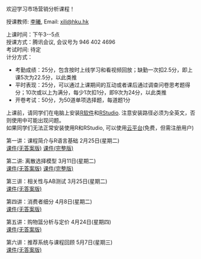 欢迎学习市场营销分析课程！      

授课教师: [李曦](https://www.fbe.hku.hk/people/xi-li/),  Email: xili@hku.hk        

上课时间：下午3--5点              
授课方式：腾讯会议, 会议号为 946 402 4696     
考试时间: 待定                      
计分方式：     
- 考勤成绩：25分，包含按时上线学习和看视频回放；缺勤一次扣2.5分，即上课5次为22.5分，以此类推           
- 平时表现：25分，可以通过上课期间的互动或者课后通过调查问卷思考题得分；10次或以上为满分，每少1次扣1分，即9次为24分，以此类推           
- 开卷考试：50分，为50道单项选择题，每道题1分           

上课前，请同学们在电脑上安装[R软件](https://cloud.r-project.org/)和[RStudio](https://posit.co/download/rstudio-desktop/#download). 注意安装路径必须为全英文，否则使用中可能出现问题。     
如果同学们无法正常安装使用R和RStudio, 可以使用[云平台](https://posit.cloud/)(免费，但需注册用户)         

第一讲：课程简介与R语言基础 2月25日(星期二)      
[课件(无答案版)](https://ximarketing.github.io/class/ConsumerAnalytics/1-pre.pdf) [课件(完整版)](https://ximarketing.github.io/class/ConsumerAnalytics/1.pdf)                  

第二讲: 离散选择模型 3月11日(星期二)        
[课件(无答案版)](https://ximarketing.github.io/class/ConsumerAnalytics/2-pre.pdf) [课件(完整版)](https://ximarketing.github.io/class/ConsumerAnalytics/2.pdf)               

第三讲：相关性与AB测试 3月25日(星期二)     
[课件(无答案版)](https://ximarketing.github.io/class/ConsumerAnalytics/3-pre.pdf)       

第四讲：消费者细分 4月8日(星期二)     
[课件(无答案版)](https://ximarketing.github.io/class/ConsumerAnalytics/4-pre.pdf)      

第五讲：购物篮分析与定价 4月24日(星期四)      
[课件(无答案版)](https://ximarketing.github.io/class/ConsumerAnalytics/5-pre.pdf)      

第六讲：推荐系统与课程回顾 5月7日(星期三)     
[课件(无答案版)](https://ximarketing.github.io/class/ConsumerAnalytics/6-pre.pdf)      
